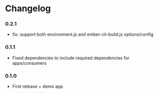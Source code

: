 # Changelog

### 0.2.1

-   fix: support both environment.js and ember-cli-build.js options/config

### 0.1.1

-   Fixed dependencies to include required dependencies for apps/consumers

### 0.1.0

-   First release + demo app
